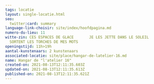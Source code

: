 ```yaml
---
tags: locatie
layout: single-locatie.html
seo:
  twitter:card: summary
language-link-choisir: site/index/hoofdpagina.md
numero-du-lieu: 11
witte-zin: CES ESPACES DE GLACE       JE LES JETTE DANS LE SOLEIL       EN
  SORTENT LES TORCHES DE MES MOTS
openingstijd: 11h>19h
aantal-kunstenaars: 2 kunstenaars
associated-locatie: site/place/hangar-de-latelier-16.md
name: Hangar de "l'atelier 16"
created-on: 2021-08-13T12:11:35.603Z
updated-on: 2021-08-13T12:11:35.613Z
published-on: 2021-08-13T12:11:35.621Z
---
```

